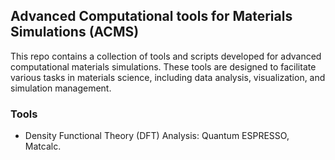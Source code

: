 ## Advanced Computational tools for Materials Simulations (ACMS)
This repo contains a collection of tools and scripts developed for advanced computational materials simulations. These tools are designed to facilitate various tasks in materials science, including data analysis, visualization, and simulation management.

### Tools
- Density Functional Theory (DFT) Analysis: Quantum ESPRESSO, Matcalc.
